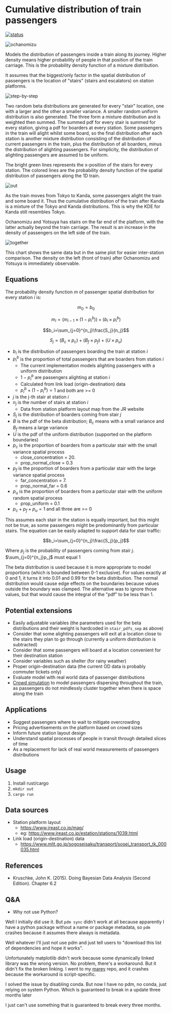 # Cumulative distribution of train passengers

[![status](https://img.shields.io/badge/status-maintenance-green)](https://img.shields.io/badge/status-maintenance-green)

![ochanomizu](examples/ochanomizu.png)

Models the distribution of passengers inside a train along its journey. Higher density means higher probability of people in that position of the train carriage. This is the probability density function of a mixture distribution.

It assumes that the biggest/only factor in the spatial distribution of passengers is the location of "stairs" (stairs and escalators) on station platforms.

![step-by-step](examples/step-by-step.png)

Two random beta distributions are generated for every "stair" location, one with a larger and the other a smaller variance. A smaller random uniform distribution is also generated. The three form a mixture distribution and is weighted then summed. The summed pdf for every stair is summed for every station, giving a pdf for boarders at every station. Some passengers in the train will alight whilst some board, so the final distribution after each station is another mixture distribution consisting of the distribution of current passengers in the train, plus the distribution of all boarders, minus the distribution of alighting passengers. For simplicity, the distribution of alighting passengers are assumed to be uniform.

The bright green lines represents the x-position of the stairs for every station. The colored lines are the probability density function of the spatial distribution of passengers along the 1D train.

![out](examples/out.png)

As the train moves from Tokyo to Kanda, some passengers alight the train and some board it. Thus the cumulative distribution of the train after Kanda is a mixture of the Tokyo and Kanda distributions. This is why the KDE for Kanda still resembles Tokyo.

Ochanomizu and Yotsuya has stairs on the far end of the platform, with the latter actually beyond the train carriage. The result is an increase in the density of passengers on the left side of the train.

![together](examples/together.png)

This chart shows the same data but in the same plot for easier inter-station comparison. The density on the left (front of train) after Ochanomizu and Yotsuya is immediately observable.

## Equations

The probability density function *m* of passenger spatial distribution for every station *i* is:

$$m_0=b_0$$

$$m_i=(m_{i-1}\times (1 - p^b_i))+(b_i\times p^b_i)$$

$$b_i=\sum_{j=0}^{n_j}\frac{S_j}{n_j}$$

$$S_j=(B_c\times p_c) + (B_f\times p_f) + (U\times p_u)$$

- $b_i$ is the distribution of passengers boarding the train at station $i$
- $p^b_i$ is the proportion of total passengers that are boarders from station $i$
    - The current implementation models alighting passengers with a uniform distribution
    - $1 - p^b_i$ are passengers alighting at station $i$
    - Calculated from link load (origin-destination) data
    - $p^b_i + (1 - p^b_i) = 1$ and both are >= 0
- $j$ is the j-th stair at station $i$
- $n_j$ is the number of stairs at station $i$
    - Data from station platform layout map from the JR website
- $S_j$ is the distribution of boarders coming from stair $j$
- $B$ is the pdf of the beta distribution; $B_c$ means with a small variance and $B_f$ means a large variance
- $U$ is the pdf of the uniform distribution (supported on the platform boundaries)
- $p_c$ is the proportion of boarders from a particular stair with the small variance spatial process
    - close_concentration = 20.
    - prop_normal_close = 0.3
- $p_f$ is the proportion of boarders from a particular stair with the large variance spatial process
    - far_concentration = 7.
    - prop_normal_far = 0.6
- $p_u$ is the proportion of boarders from a particular stair with the uniform random spatial process
    - prop_uniform = 0.1
- $p_c + p_f + p_u = 1$ and all three are >= 0

This assumes each stair in the station is equally important, but this might not be true, as some passengers might be predominantly from particular stairs. The equation can be easily adapted to support data for stair traffic:

$$b_i=\sum_{j=0}^{n_j}\frac{S_j}{p_j}$$

Where $p_j$ is the probability of passengers coming from stair $j$. $\sum_{j=0}^{n_j}p_j$ must equal 1

The beta distribution is used because it is more appropriate to model proportions (which is bounded between 0-1 exclusive). For values exactly at 0 and 1, it turns it into 0.01 and 0.99 for the beta distribution. The normal distribution would cause edge effects on the boundaries because values outside the boundary was clamped. The alternative was to ignore those values, but that would cause the integral of the "pdf" to be less than 1.

## Potential extensions

- Easily adjustable variables (the parameters used for the beta distributions and their weight is hardcoded in `stair_pdfs_sep` as above)
- Consider that some alighting passengers will exit at a location close to the stairs they plan to go through (currently a uniform distribution is subtracted)
- Consider that some passengers will board at a location convenient for their destination station
- Consider variables such as shelter (for rainy weather)
- Proper origin-destination data (the current OD data is probably commuter tickets only)
- Evaluate model with real world data of passenger distributions
- [Crowd simulation](https://en.wikipedia.org/wiki/Crowd_simulation) to model passengers dispersing throughout the train, as passengers do not mindlessly cluster together when there is space along the train

## Applications

- Suggest passengers where to wait to mitigate overcrowding
- Pricing advertisements on the platform based on crowd sizes
- Inform future station layout design
- Understand spatial processes of people in transit through detailed slices of time
- As a replacement for lack of real world measurements of passengers distributions

## Usage

1. Install rust/cargo
2. `mkdir out`
3. `cargo run`

## Data sources

- Station platform layout
    - https://www.jreast.co.jp/map/
    - eg: https://www.jreast.co.jp/estation/stations/1039.html
- Link load (origin-destination) data
    - https://www.mlit.go.jp/sogoseisaku/transport/sosei_transport_tk_000035.html

## References

- Kruschke, John K. (2015). Doing Bayesian Data Analysis (Second Edition). Chapter 6.2

## Q&A

- Why not use Python?

Well I initially did use it. But `pdm sync` didn't work at all because apparently I have a python package without a name or package metadata, so `pdm` crashes because it assumes there always is metadata.

Well whatever I'll just not use pdm and just tell users to "download this list of dependencies and hope it works".

Unfortunately matplotlib didn't work because some dynamically linked library was the wrong version. No problem, there's a workaround. But it didn't fix the broken linking. I went to my [marey](https://github.com/akazukin5151/marey) repo, and it crashes because the workaround is script-specific.

I solved the issue by disabling conda. But now I have no pdm, no conda, just relying on system Python. Which is guaranteed to break in a update three months later

I just can't use something that is guaranteed to break every three months.
